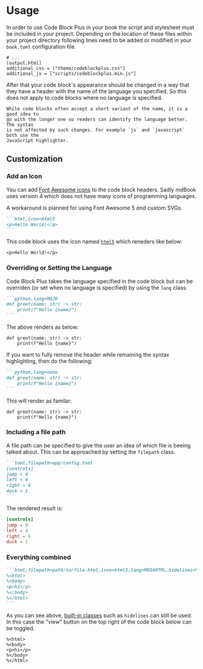 # Usage

In order to use Code Block Plus in your book the script and stylesheet must be
included in your project. Depending on the location of these files within your
project directory following lines need to be added or modified in your `book.toml`
configuration file.

```toml,filepath=book.toml,icon=gear
# ...
[output.html]
additional_css = ["theme/codeblockplus.css"]
additional_js = ["scripts/codeblockplus.min.js"]
```

After that your code block's appearance should be changed in a way that they have
a header with the name of the language you specified. So this does not apply to
code blocks where no language is specified.

```admonish tip
While code blocks often accept a short variant of the name, it is a good idea to
go with the longer one so readers can identify the language better. The syntax
is not affected by such changes. For example `js` and `javascript` both use the
JavaScript highlighter.
```


## Customization

### Add an Icon

You can add [Font Awesome icons](https://fontawesome.com/v4/icons/) to the code
block headers. Sadly mdBook uses version 4 which does not have many icons of
programming languages.

A workaround is planned for using Font Awesome 5 _and_ custom SVGs.

````markdown
```html,icon=html5
<p>Hello World!</p>
```
````

This code block uses the icon named [`html5`](https://fontawesome.com/v4/icon/html5)
which reneders like below:

```html,icon=html5
<p>Hello World!</p>
```


### Overriding or Setting the Language

Code Block Plus takes the language specified in the code block but can be overriden
(or set when no language is specified) by using the `lang` class.

````markdown
```python,lang=MOJO
def greet(name: str) -> str:
    print(f"Hello {name}")
```
````

The above renders as below:

```python,lang=MOJO
def greet(name: str) -> str:
    print(f"Hello {name}")
```

If you want to fully remove the header while remaining the syntax highlighting, then
do the following:

````markdown
```python,lang=none
def greet(name: str) -> str:
    print(f"Hello {name}")
```
````

This will render as familar:

```python,lang=none
def greet(name: str) -> str:
    print(f"Hello {name}")
```


### Including a file path

A file path can be specified to give the user an idea of which file is beeing talked
about. This can be approached by setting the `filepath` class.

````markdown
```toml,filepath=app/config.toml
[controls]
jump = 0
left = 4
right = 6
duck = 1
```
````

The rendered result is:

```toml,filepath=app/config.toml
[controls]
jump = 0
left = 4
right = 6
duck = 1
```


### Everything combined

````markdown,filepath=src/some_chapter.md
```html,filepath=path/to/file.html,icon=html5,lang=MEGAHTML,hidelines=%
%<html>
%<body>
<p>hi</p>
%</body>
%</html>
```
````

As you can see above,
[built-in classes](https://rust-lang.github.io/mdBook/format/mdbook.html#mdbook-specific-features)
such as `hidelines` can still be used. In this case the "view" button on the top
right of the code block below can be toggled.

```html,filepath=path/to/file.html,icon=html5,lang=MEGAHTML,hidelines=%
%<html>
%<body>
<p>hi</p>
%</body>
%</html>
```
